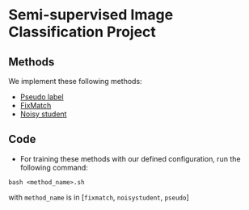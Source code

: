 # Semi-supervised Image Classification Project

## Methods
We implement these following methods:
- [Pseudo label](https://www.researchgate.net/publication/280581078_Pseudo-Label_The_Simple_and_Efficient_Semi-Supervised_Learning_Method_for_Deep_Neural_Networks)
- [FixMatch](https://arxiv.org/abs/2001.07685)
- [Noisy student](https://arxiv.org/abs/1911.04252) 


## Code
* For training these methods with our defined configuration, run the following command:
```
bash <method_name>.sh
```

with `method_name` is in [`fixmatch`, `noisystudent`, `pseudo`] 

